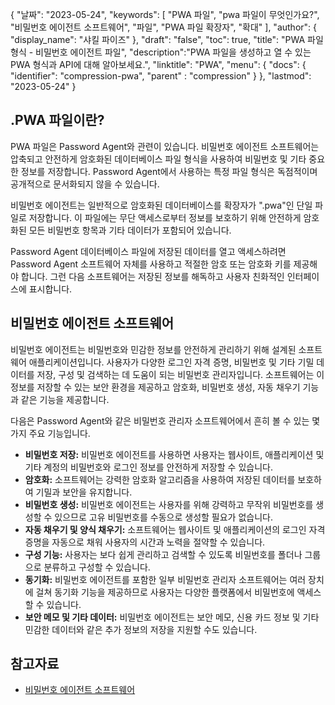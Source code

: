 {
"날짜": "2023-05-24",
  "keywords": [
"PWA 파일",
"pwa 파일이 무엇인가요?",
"비밀번호 에이전트 소프트웨어",
"파일",
"PWA 파일 확장자",
"확대"
],
  "author": {
"display_name": "샤킬 파이즈"
},
"draft": "false",
"toc": true,
"title": "PWA 파일 형식 - 비밀번호 에이전트 파일",
  "description":"PWA 파일을 생성하고 열 수 있는 PWA 형식과 API에 대해 알아보세요.",
"linktitle": "PWA",
  "menu": {
    "docs": {
      "identifier": "compression-pwa",
"parent" : "compression"
}
},
"lastmod": "2023-05-24"
}

## .PWA 파일이란?

PWA 파일은 Password Agent와 관련이 있습니다. 비밀번호 에이전트 소프트웨어는 압축되고 안전하게 암호화된 데이터베이스 파일 형식을 사용하여 비밀번호 및 기타 중요한 정보를 저장합니다. Password Agent에서 사용하는 특정 파일 형식은 독점적이며 공개적으로 문서화되지 않을 수 있습니다.

비밀번호 에이전트는 일반적으로 암호화된 데이터베이스를 확장자가 ".pwa"인 단일 파일로 저장합니다. 이 파일에는 무단 액세스로부터 정보를 보호하기 위해 안전하게 암호화된 모든 비밀번호 항목과 기타 데이터가 포함되어 있습니다.

Password Agent 데이터베이스 파일에 저장된 데이터를 열고 액세스하려면 Password Agent 소프트웨어 자체를 사용하고 적절한 암호 또는 암호화 키를 제공해야 합니다. 그런 다음 소프트웨어는 저장된 정보를 해독하고 사용자 친화적인 인터페이스에 표시합니다.

## 비밀번호 에이전트 소프트웨어

비밀번호 에이전트는 비밀번호와 민감한 정보를 안전하게 관리하기 위해 설계된 소프트웨어 애플리케이션입니다. 사용자가 다양한 로그인 자격 증명, 비밀번호 및 기타 기밀 데이터를 저장, 구성 및 검색하는 데 도움이 되는 비밀번호 관리자입니다. 소프트웨어는 이 정보를 저장할 수 있는 보안 환경을 제공하고 암호화, 비밀번호 생성, 자동 채우기 기능과 같은 기능을 제공합니다.

다음은 Password Agent와 같은 비밀번호 관리자 소프트웨어에서 흔히 볼 수 있는 몇 가지 주요 기능입니다.

- **비밀번호 저장:** 비밀번호 에이전트를 사용하면 사용자는 웹사이트, 애플리케이션 및 기타 계정의 비밀번호와 로그인 정보를 안전하게 저장할 수 있습니다.
- **암호화:** 소프트웨어는 강력한 암호화 알고리즘을 사용하여 저장된 데이터를 보호하여 기밀과 보안을 유지합니다.
- **비밀번호 생성:** 비밀번호 에이전트는 사용자를 위해 강력하고 무작위 비밀번호를 생성할 수 있으므로 고유 비밀번호를 수동으로 생성할 필요가 없습니다.
- **자동 채우기 및 양식 채우기:** 소프트웨어는 웹사이트 및 애플리케이션의 로그인 자격 증명을 자동으로 채워 사용자의 시간과 노력을 절약할 수 있습니다.
- **구성 기능:** 사용자는 보다 쉽게 관리하고 검색할 수 있도록 비밀번호를 폴더나 그룹으로 분류하고 구성할 수 있습니다.
- **동기화:** 비밀번호 에이전트를 포함한 일부 비밀번호 관리자 소프트웨어는 여러 장치에 걸쳐 동기화 기능을 제공하므로 사용자는 다양한 플랫폼에서 비밀번호에 액세스할 수 있습니다.
- **보안 메모 및 기타 데이터:** 비밀번호 에이전트는 보안 메모, 신용 카드 정보 및 기타 민감한 데이터와 같은 추가 정보의 저장을 지원할 수도 있습니다.

## 참고자료
* [비밀번호 에이전트 소프트웨어](https://moonsoftware.com/)

